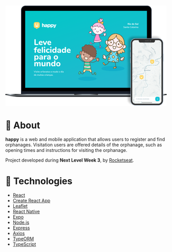 <p align="center">
  <img src=".github/cover.png" alt="Project cover" width="720"  />
<p>

# 📖 About

**happy** is a web and mobile application that allows users to register and find orphanages. Visitation users are offered details of the orphanage, such as opening times and instructions for visiting the orphanage.

Project developed during **Next Level Week 3**, by [Rocketseat](https://www.rocketseat.com.br/).

# 🔩 Technologies

- [React](https://react.dev/)
- [Create React App](https://create-react-app.dev/)
- [Leaflet](https://leafletjs.com/)
- [React Native](https://reactnative.dev/)
- [Expo](https://expo.dev/)
- [Node.js](https://nodejs.org/en/)
- [Express](https://expressjs.com/pt-br/)
- [Axios](https://axios-http.com/)
- [TypeORM](https://typeorm.io/)
- [TypeScript](https://www.typescriptlang.org/)
